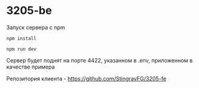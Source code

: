 # 3205-be

Запуск сервера с npm

```npm install```

```npm run dev```

Сервер будет поднят на порте 4422, указанном в .env, приложенном в качестве примера

Репозитория клиента - https://github.com/StingrayFG/3205-fe
